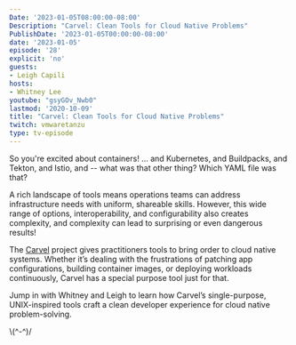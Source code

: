 ```yaml
---
Date: '2023-01-05T08:00:00-08:00'
Description: "Carvel: Clean Tools for Cloud Native Problems"
PublishDate: '2023-01-05T00:00:00-08:00'
date: '2023-01-05'
episode: '28'
explicit: 'no'
guests:
- Leigh Capili
hosts:
- Whitney Lee
youtube: "gsyGOv_Nwb0"
lastmod: '2020-10-09'
title: "Carvel: Clean Tools for Cloud Native Problems"
twitch: vmwaretanzu
type: tv-episode
---
```


So you're excited about containers!
... and Kubernetes, and Buildpacks, and Tekton, and Istio, and -- what was that other thing? Which YAML file was that?

A rich landscape of tools means operations teams can address infrastructure needs with uniform, shareable skills. However, this wide range of options, interoperability, and configurability also creates complexity, and complexity can lead to surprising or even dangerous results!

The [Carvel](https://carvel.dev/) project gives practitioners tools to bring order to cloud native systems. Whether it’s dealing with the frustrations of patching app configurations, building container images, or deploying workloads continuously, Carvel has a special purpose tool just for that.

Jump in with Whitney and Leigh to learn how Carvel’s single-purpose, UNIX-inspired tools craft a clean developer experience for cloud native problem-solving.

 


\\(^-^)/
